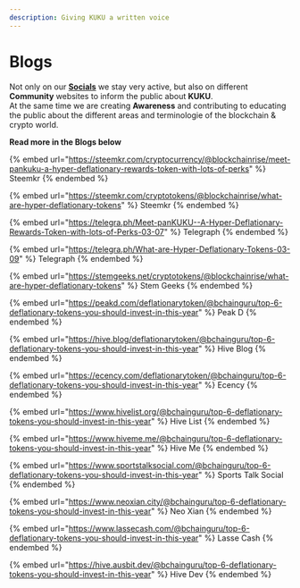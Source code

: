 ```yaml
---
description: Giving KUKU a written voice
---
```


# Blogs

Not only on our [**Socials**](../../../../about-us/social-links.md) we stay very active, but also on different **Community** websites to inform the public about **KUKU**.\
At the same time we are creating **Awareness** and contributing to educating the public about the different areas and terminologie of the blockchain & crypto world.

**Read more in the Blogs below**

{% embed url="https://steemkr.com/cryptocurrency/@blockchainrise/meet-pankuku-a-hyper-deflationary-rewards-token-with-lots-of-perks" %}
Steemkr
{% endembed %}

{% embed url="https://steemkr.com/cryptotokens/@blockchainrise/what-are-hyper-deflationary-tokens" %}
Steemkr
{% endembed %}

{% embed url="https://telegra.ph/Meet-panKUKU--A-Hyper-Deflationary-Rewards-Token-with-lots-of-Perks-03-07" %}
Telegraph
{% endembed %}

{% embed url="https://telegra.ph/What-are-Hyper-Deflationary-Tokens-03-09" %}
Telegraph
{% endembed %}

{% embed url="https://stemgeeks.net/cryptotokens/@blockchainrise/what-are-hyper-deflationary-tokens" %}
Stem Geeks
{% endembed %}

{% embed url="https://peakd.com/deflationarytoken/@bchainguru/top-6-deflationary-tokens-you-should-invest-in-this-year" %}
Peak D
{% endembed %}

{% embed url="https://hive.blog/deflationarytoken/@bchainguru/top-6-deflationary-tokens-you-should-invest-in-this-year" %}
Hive Blog
{% endembed %}

{% embed url="https://ecency.com/deflationarytoken/@bchainguru/top-6-deflationary-tokens-you-should-invest-in-this-year" %}
Ecency
{% endembed %}

{% embed url="https://www.hivelist.org/@bchainguru/top-6-deflationary-tokens-you-should-invest-in-this-year" %}
Hive List
{% endembed %}

{% embed url="https://www.hiveme.me/@bchainguru/top-6-deflationary-tokens-you-should-invest-in-this-year" %}
Hive Me
{% endembed %}

{% embed url="https://www.sportstalksocial.com/@bchainguru/top-6-deflationary-tokens-you-should-invest-in-this-year" %}
Sports Talk Social
{% endembed %}

{% embed url="https://www.neoxian.city/@bchainguru/top-6-deflationary-tokens-you-should-invest-in-this-year" %}
Neo Xian
{% endembed %}

{% embed url="https://www.lassecash.com/@bchainguru/top-6-deflationary-tokens-you-should-invest-in-this-year" %}
Lasse Cash
{% endembed %}

{% embed url="https://hive.ausbit.dev/@bchainguru/top-6-deflationary-tokens-you-should-invest-in-this-year" %}
Hive Dev
{% endembed %}
